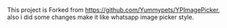 This project is Forked from https://github.com/Yummypets/YPImagePicker, also i did some changes make it like whatsapp image picker style.
